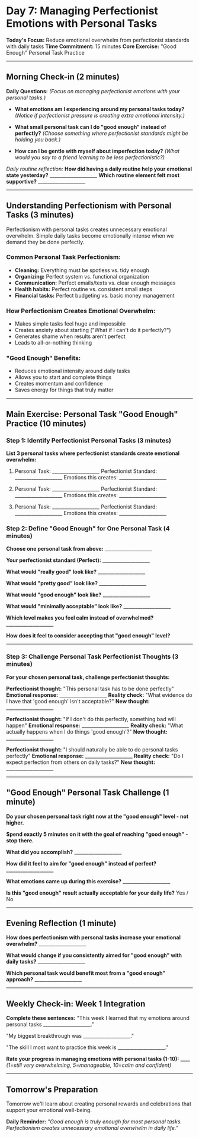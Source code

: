 # Day 7: Managing Perfectionist Emotions with Personal Tasks

**Today's Focus:** Reduce emotional overwhelm from perfectionist standards with daily tasks
**Time Commitment:** 15 minutes
**Core Exercise:** "Good Enough" Personal Task Practice

---

## Morning Check-in (2 minutes)

**Daily Questions:** *(Focus on managing perfectionist emotions with your personal tasks.)*

- **What emotions am I experiencing around my personal tasks today?**
  *(Notice if perfectionist pressure is creating extra emotional intensity.)*

- **What small personal task can I do "good enough" instead of perfectly?**
  *(Choose something where perfectionist standards might be holding you back.)*

- **How can I be gentle with myself about imperfection today?**
  *(What would you say to a friend learning to be less perfectionistic?)*

*Daily routine reflection:*
**How did having a daily routine help your emotional state yesterday?** ____________________
**Which routine element felt most supportive?** ____________________

---

## Understanding Perfectionism with Personal Tasks (3 minutes)

Perfectionism with personal tasks creates unnecessary emotional overwhelm. Simple daily tasks become emotionally intense when we demand they be done perfectly.

### Common Personal Task Perfectionism:
- **Cleaning:** Everything must be spotless vs. tidy enough
- **Organizing:** Perfect system vs. functional organization  
- **Communication:** Perfect emails/texts vs. clear enough messages
- **Health habits:** Perfect routine vs. consistent small steps
- **Financial tasks:** Perfect budgeting vs. basic money management

### How Perfectionism Creates Emotional Overwhelm:
- Makes simple tasks feel huge and impossible
- Creates anxiety about starting ("What if I can't do it perfectly?")
- Generates shame when results aren't perfect
- Leads to all-or-nothing thinking

### "Good Enough" Benefits:
- Reduces emotional intensity around daily tasks
- Allows you to start and complete things
- Creates momentum and confidence
- Saves energy for things that truly matter

---

## Main Exercise: Personal Task "Good Enough" Practice (10 minutes)

### Step 1: Identify Perfectionist Personal Tasks (3 minutes)
**List 3 personal tasks where perfectionist standards create emotional overwhelm:**

1. Personal Task: ____________________
   Perfectionist Standard: ____________________
   Emotions this creates: ____________________

2. Personal Task: ____________________
   Perfectionist Standard: ____________________
   Emotions this creates: ____________________

3. Personal Task: ____________________
   Perfectionist Standard: ____________________
   Emotions this creates: ____________________

### Step 2: Define "Good Enough" for One Personal Task (4 minutes)
**Choose one personal task from above:** ____________________

**Your perfectionist standard (Perfect):** ____________________

**What would "really good" look like?** ____________________

**What would "pretty good" look like?** ____________________

**What would "good enough" look like?** ____________________

**What would "minimally acceptable" look like?** ____________________

**Which level makes you feel calm instead of overwhelmed?** ____________________

**How does it feel to consider accepting that "good enough" level?**
____________________

### Step 3: Challenge Personal Task Perfectionist Thoughts (3 minutes)

**For your chosen personal task, challenge perfectionist thoughts:**

**Perfectionist thought:** "This personal task has to be done perfectly"
**Emotional response:** ____________________
**Reality check:** "What evidence do I have that 'good enough' isn't acceptable?"
**New thought:** ____________________

**Perfectionist thought:** "If I don't do this perfectly, something bad will happen"
**Emotional response:** ____________________
**Reality check:** "What actually happens when I do things 'good enough'?"
**New thought:** ____________________

**Perfectionist thought:** "I should naturally be able to do personal tasks perfectly"
**Emotional response:** ____________________
**Reality check:** "Do I expect perfection from others on daily tasks?"
**New thought:** ____________________

---

## "Good Enough" Personal Task Challenge (1 minute)

**Do your chosen personal task right now at the "good enough" level - not higher.**

**Spend exactly 5 minutes on it with the goal of reaching "good enough" - stop there.**

**What did you accomplish?** ____________________

**How did it feel to aim for "good enough" instead of perfect?** ____________________

**What emotions came up during this exercise?** ____________________

**Is this "good enough" result actually acceptable for your daily life?** Yes / No

---

## Evening Reflection (1 minute)

**How does perfectionism with personal tasks increase your emotional overwhelm?** ____________________

**What would change if you consistently aimed for "good enough" with daily tasks?** ____________________

**Which personal task would benefit most from a "good enough" approach?** ____________________

---

## Weekly Check-in: Week 1 Integration

**Complete these sentences:**
"This week I learned that my emotions around personal tasks ____________________."

"My biggest breakthrough was ____________________."

"The skill I most want to practice this week is ____________________."

**Rate your progress in managing emotions with personal tasks (1-10):** ____
*(1=still very overwhelming, 5=manageable, 10=calm and confident)*

---

## Tomorrow's Preparation
Tomorrow we'll learn about creating personal rewards and celebrations that support your emotional well-being.

**Daily Reminder:**
*"Good enough is truly enough for most personal tasks. Perfectionism creates unnecessary emotional overwhelm in daily life."*